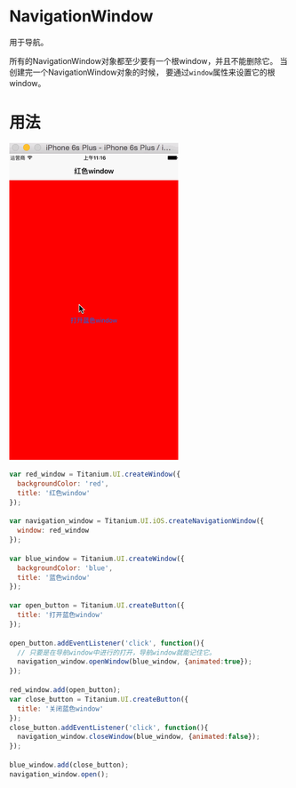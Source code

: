 # NavigationWindow

用于导航。

所有的NavigationWindow对象都至少要有一个根window，并且不能删除它。
当创建完一个NavigationWindow对象的时候，
要通过`window`属性来设置它的根window。

# 用法

![navigation window](/images/ui_ios_navigation_window.gif)

```js
var red_window = Titanium.UI.createWindow({
  backgroundColor: 'red',
  title: '红色window'
});

var navigation_window = Titanium.UI.iOS.createNavigationWindow({
  window: red_window
});

var blue_window = Titanium.UI.createWindow({
  backgroundColor: 'blue',
  title: '蓝色window'
});

var open_button = Titanium.UI.createButton({
  title: '打开蓝色window'
});

open_button.addEventListener('click', function(){
  // 只要是在导航window中进行的打开，导航window就能记住它。
  navigation_window.openWindow(blue_window, {animated:true});
});

red_window.add(open_button);
var close_button = Titanium.UI.createButton({
  title: '关闭蓝色window'
});
close_button.addEventListener('click', function(){
  navigation_window.closeWindow(blue_window, {animated:false});
});

blue_window.add(close_button);
navigation_window.open();
```

